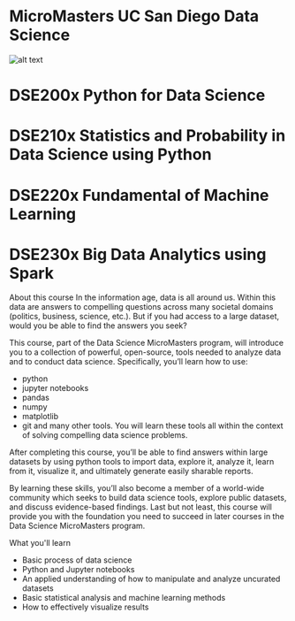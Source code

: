 # MicroMasters UC San Diego Data Science
![alt text](https://github.com/faizalazman/MicroMaster-UC-San-Diego-Data-Science/blob/master/DSE200x%20Python%20for%20Data%20Science/UCSD-logo.png)

# DSE200x Python for Data Science
# DSE210x Statistics and Probability in Data Science using Python
# DSE220x Fundamental of Machine Learning
# DSE230x Big Data Analytics using Spark
About this course
In the information age, data is all around us. Within this data are answers to compelling questions across many societal domains (politics, business, science, etc.). But if you had access to a large dataset, would you be able to find the answers you seek?

This course, part of the Data Science MicroMasters program, will introduce you to a collection of powerful, open-source, tools needed to analyze data and to conduct data science. Specifically, you’ll learn how to use:

  - python
  - jupyter notebooks
  - pandas
  - numpy
  - matplotlib
  - git
and many other tools.
You will learn these tools all within the context of solving compelling data science problems.

After completing this course, you’ll be able to find answers within large datasets by using python tools to import data, explore it, analyze it, learn from it, visualize it, and ultimately generate easily sharable reports.

By learning these skills, you’ll also become a member of a world-wide community which seeks to build data science tools, explore public datasets, and discuss evidence-based findings. Last but not least, this course will provide you with the foundation you need to succeed in later courses in the Data Science MicroMasters program.

What you'll learn
  - Basic process of data science
  - Python and Jupyter notebooks
  - An applied understanding of how to manipulate and analyze uncurated datasets
  - Basic statistical analysis and machine learning methods
  - How to effectively visualize results
  


